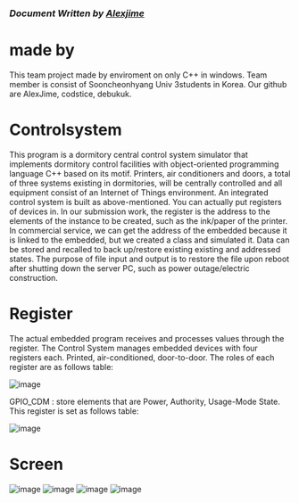 ### _Document Written by [Alexjime](https://github.com/alexjime)_

# made by
This team project made by enviroment on only C++ in windows.
Team member is consist of Sooncheonhyang Univ 3students in Korea. Our github are AlexJime, codstice, debukuk.

# Controlsystem
This program is a dormitory central control system simulator that implements dormitory control facilities with object-oriented programming language C++ based on its motif. 
Printers, air conditioners and doors, a total of three systems existing in dormitories, will be centrally controlled and all equipment consist of an Internet of Things environment. 
An integrated control system is built as above-mentioned. 
You can actually put registers of devices in. In our submission work, the register is the address to the elements of the instance to be created, such as the ink/paper of the printer. 
In commercial service, we can get the address of the embedded because it is linked to the embedded, but we created a class and simulated it.
Data can be stored and recalled to back up/restore existing existing and addressed states.
The purpose of file input and output is to restore the file upon reboot after shutting down the server PC, such as power outage/electric construction.

# Register
The actual embedded program receives and processes values through the register. 
The Control System manages embedded devices with four registers each. Printed, air-conditioned, door-to-door.
The roles of each register are as follows table:

![image](https://user-images.githubusercontent.com/43433753/59100579-75a39a80-8961-11e9-84c2-8a9f990e1873.png)

GPIO_CDM : store elements that are Power, Authority, Usage-Mode State. This register is set as follows table:

![image](https://user-images.githubusercontent.com/43433753/59100780-0da18400-8962-11e9-8a10-f40b70e7b42f.png)

# Screen
![image](https://user-images.githubusercontent.com/43433753/59099878-64f22500-895f-11e9-8904-9f063d81f37b.png)
![image](https://user-images.githubusercontent.com/43433753/59099889-6ae80600-895f-11e9-9925-4ef44b7c2847.png)
![image](https://user-images.githubusercontent.com/43433753/59099905-79362200-895f-11e9-8cd8-f1b09aa6b77f.png)
![image](https://user-images.githubusercontent.com/43433753/59099896-72a7aa80-895f-11e9-873d-7c4d02bfd90e.png)
